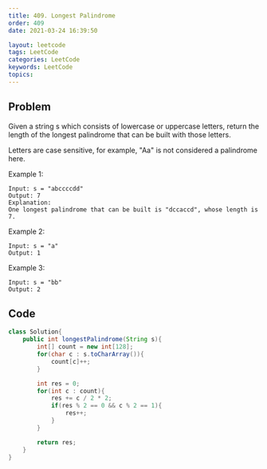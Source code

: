 ```yaml
---
title: 409. Longest Palindrome
order: 409
date: 2021-03-24 16:39:50

layout: leetcode
tags: LeetCode
categories: LeetCode
keywords: LeetCode
topics:
---
```


## Problem

Given a string s which consists of lowercase or uppercase letters, return the length of the longest palindrome that can be built with those letters.

Letters are case sensitive, for example, "Aa" is not considered a palindrome here.

Example 1:

```
Input: s = "abccccdd"
Output: 7
Explanation:
One longest palindrome that can be built is "dccaccd", whose length is 7.
```

Example 2:

```
Input: s = "a"
Output: 1
```

Example 3:

```
Input: s = "bb"
Output: 2
```

## Code

```java
class Solution{
    public int longestPalindrome(String s){
        int[] count = new int[128];
        for(char c : s.toCharArray()){
            count[c]++;
        }

        int res = 0;
        for(int c : count){
            res += c / 2 * 2;
            if(res % 2 == 0 && c % 2 == 1){
                res++;
            }
        }

        return res;
    }
}
```
